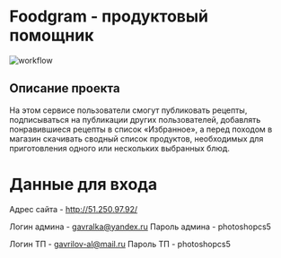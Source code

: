 #  Foodgram - продуктовый помощник
![workflow](https://github.com/Gavral/foodgram-project-react/actions/workflows/foodgram_workflow.yml/badge.svg)

## Описание проекта
На этом сервисе пользователи смогут публиковать рецепты, подписываться на публикации других пользователей, добавлять понравившиеся рецепты в список «Избранное», а перед походом в магазин скачивать сводный список продуктов, необходимых для приготовления одного или нескольких выбранных блюд.

# Данные для входа

Адрес сайта - http://51.250.97.92/

Логин админа - gavralka@yandex.ru
Пароль админа - photoshopcs5

Логин ТП - gavrilov-al@mail.ru
Пароль ТП - photoshopcs5
